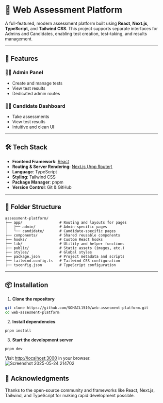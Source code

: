 
# 🧠 Web Assessment Platform

A full-featured, modern assessment platform built using **React**, **Next.js**, **TypeScript**, and **Tailwind CSS**. This project supports separate interfaces for Admins and Candidates, enabling test creation, test-taking, and results management.

---

## 🚀 Features

### 👨‍💼 Admin Panel
- Create and manage tests
- View test results
- Dedicated admin routes

### 🧑‍🎓 Candidate Dashboard
- Take assessments
- View test results
- Intuitive and clean UI

---

## 🛠 Tech Stack

- **Frontend Framework**: [React](https://reactjs.org/)
- **Routing & Server Rendering**: [Next.js (App Router)](https://nextjs.org/docs/app)
- **Language**: TypeScript
- **Styling**: Tailwind CSS
- **Package Manager**: pnpm
- **Version Control**: Git & GitHub

---

## 📁 Folder Structure

```
assessment-platform/
├── app/                 # Routing and layouts for pages
│   ├── admin/           # Admin-specific pages
│   └── candidate/       # Candidate-specific pages
├── components/          # Shared reusable components
├── hooks/               # Custom React hooks
├── lib/                 # Utility and helper functions
├── public/              # Static assets (images, etc.)
├── styles/              # Global styles
├── package.json         # Project metadata and scripts
├── tailwind.config.ts   # Tailwind CSS configuration
├── tsconfig.json        # TypeScript configuration
```

---

## 📦 Installation

1. **Clone the repository**
```bash
git clone https://github.com/SOHAIL1510/web-assesment-platform.git
cd web-assesment-platform
```

2. **Install dependencies**
```bash
pnpm install
```

3. **Start the development server**
```bash
pnpm dev
```

Visit [http://localhost:3000](http://localhost:3000) in your browser.
![Screenshot 2025-05-24 214702](https://github.com/user-attachments/assets/63e8ba75-2620-40d1-b5df-1c5306d24e2f)

## 🙌 Acknowledgments

Thanks to the open-source community and frameworks like React, Next.js, Tailwind, and TypeScript for making rapid development possible.
